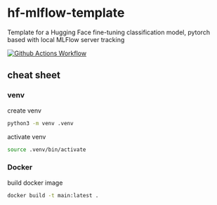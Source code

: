 # hf-mlflow-template

Template for a Hugging Face fine-tuning classification model, pytorch based with local MLFlow server tracking

[![Github Actions Workflow](https://github.com/DiogoCarapito/hf-mlflow-template/actions/workflows/main.yaml/badge.svg)](https://github.com/DiogoCarapito/hf-mlflow-template/actions/workflows/main.yaml)

## cheat sheet

### venv

create venv

```bash
python3 -m venv .venv
```

activate venv

```bash
source .venv/bin/activate
```

### Docker

build docker image

```bash
docker build -t main:latest .
```
